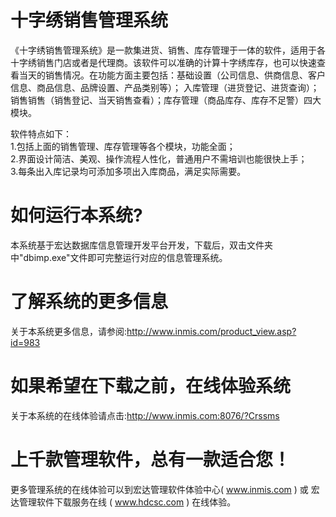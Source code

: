# 十字绣销售管理系统

《十字绣销售管理系统》是一款集进货、销售、库存管理于一体的软件，适用于各十字绣销售门店或者是代理商。该软件可以准确的计算十字绣库存，也可以快速查看当天的销售情况。在功能方面主要包括：基础设置（公司信息、供商信息、客户信息、商品信息、品牌设置、产品类别等）； 入库管理（进货登记、进货查询）；销售销售（销售登记、当天销售查看）；库存管理（商品库存、库存不足警）四大模块。

软件特点如下：  
    1.包括上面的销售管理、库存管理等各个模块，功能全面；  
    2.界面设计简洁、美观、操作流程人性化，普通用户不需培训也能很快上手；   
    3.每条出入库记录均可添加多项出入库商品，满足实际需要。  

# 如何运行本系统?

本系统基于宏达数据库信息管理开发平台开发，下载后，双击文件夹中"dbimp.exe"文件即可完整运行对应的信息管理系统。

# 了解系统的更多信息

关于本系统更多信息，请参阅:http://www.inmis.com/product_view.asp?id=983

# 如果希望在下载之前，在线体验系统

关于本系统的在线体验请点击:http://www.inmis.com:8076/?Crssms

# 上千款管理软件，总有一款适合您！

更多管理系统的在线体验可以到宏达管理软件体验中心( www.inmis.com ) 或 宏达管理软件下载服务在线 ( www.hdcsc.com ) 在线体验。

